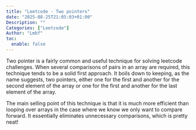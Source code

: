 ```yaml
---
title: "Leetcode - Two pointers"
date: "2025-08-25T21:05:03+01:00"
Description: ""
Categories: ["Leetcode"]
Author: "Lmbf"
toc:
  enable: false
---
```


Two pointer is a fairly common and useful technique for solving leetcode challenges. When several comparisons of pairs in an array are required, this technique tends to be a solid first approach. It boils down to keeping, as the name suggests, two pointers, either one for the first and another for the second element of the array or one for the first and another for the last element of the array.

The main selling point of this technique is that it is much more efficient than looping over arrays in the case where we know we only want to compare forward. It essentially eliminates unnecessary comparisons, which is pretty neat!
